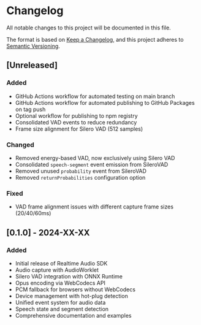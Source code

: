 # Changelog

All notable changes to this project will be documented in this file.

The format is based on [Keep a Changelog](https://keepachangelog.com/en/1.0.0/),
and this project adheres to [Semantic Versioning](https://semver.org/spec/v2.0.0.html).

## [Unreleased]

### Added
- GitHub Actions workflow for automated testing on main branch
- GitHub Actions workflow for automated publishing to GitHub Packages on tag push
- Optional workflow for publishing to npm registry
- Consolidated VAD events to reduce redundancy
- Frame size alignment for Silero VAD (512 samples)

### Changed
- Removed energy-based VAD, now exclusively using Silero VAD
- Consolidated `speech-segment` event emission from SileroVAD
- Removed unused `probability` event from SileroVAD
- Removed `returnProbabilities` configuration option

### Fixed
- VAD frame alignment issues with different capture frame sizes (20/40/60ms)

## [0.1.0] - 2024-XX-XX

### Added
- Initial release of Realtime Audio SDK
- Audio capture with AudioWorklet
- Silero VAD integration with ONNX Runtime
- Opus encoding via WebCodecs API
- PCM fallback for browsers without WebCodecs
- Device management with hot-plug detection
- Unified event system for audio data
- Speech state and segment detection
- Comprehensive documentation and examples